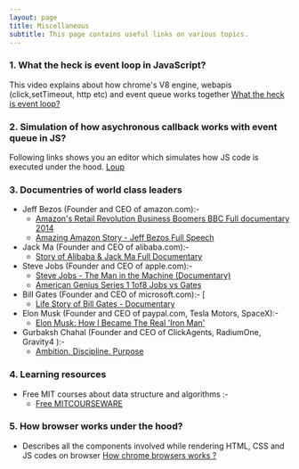 ```yaml
---
layout: page
title: Miscellaneous
subtitle: This page contains useful links on various topics.
---
```


### 1. What the heck is event loop in JavaScript?
This video explains about how chrome's V8 engine, webapis (click,setTimeout, http etc) and event queue works together 
[What the heck is event loop?](https://www.youtube.com/watch?v=8aGhZQkoFbQ&feature=youtu.be)

### 2. Simulation of how asychronous callback works with event queue in JS?
Following links shows you an editor which simulates how JS code is executed under the hood.
[Loup](http://latentflip.com/loupe/?code=ZnVuY3Rpb24gd2FpdFRocmVlU2Vjb25kcygpewogICAgdmFyIG1zID0gMzAwMCArIG5ldyBEYXRlKCkuZ2V0VGltZSgpOwogICAgd2hpbGUgKG5ldyBEYXRlKCkgPCBtcyl7fQogICAgY29uc29sZS5sb2cgKCdmaW5pc2hlZCBmdW5jdGlvbicpOwp9CgpmdW5jdGlvbiBjbGlja0hhbmRsZXIoKXsKICAgIGNvbnNvbGUubG9nKCdjbGljayBldmVudCEnKTsKfQoKLy9kb2N1bWVudC5hZGRFdmVudExpc3RlbmVyKCdjbGljaycsIGNsaWNrSGFuZGxlcik7CgokLm9uKCdidXR0b24nLCAnY2xpY2snLCBjbGlja0hhbmRsZXIpOwoKd2FpdFRocmVlU2Vjb25kcygpOwpjb25zb2xlLmxvZygnZmluaXNoZWQgZXhlY3V0aW9uJyk7!!!)

### 3. Documentries of world class leaders
- Jeff Bezos (Founder and CEO of amazon.com):- 
  - [Amazon's Retail Revolution Business Boomers BBC Full documentary 2014](https://www.youtube.com/watch?v=6UhrIEUjtwI)
  - [Amazing Amazon Story - Jeff Bezos Full Speech](https://www.youtube.com/watch?v=YlgkfOr_GLY)
- Jack Ma (Founder and CEO of alibaba.com):- 
  - [Story of Alibaba & Jack Ma Full Documentary](https://www.youtube.com/watch?v=zwm7NWAxRzs)
- Steve Jobs (Founder and CEO of apple.com):- 
  - [Steve Jobs - The Man in the Machine (Documentary)](https://www.youtube.com/watch?v=pcT0pSewa7M)
  - [American Genius Series 1 1of8 Jobs vs Gates ](https://www.youtube.com/watch?v=prstbP2cG6M)
- Bill Gates (Founder and CEO of microsoft.com):- [
  - [Life Story of Bill Gates - Documentary](https://www.youtube.com/watch?v=fO2u-uxVBIc)
- Elon Musk (Founder and CEO of paypal.com, Tesla Motors, SpaceX):- 
  - [Elon Musk: How I Became The Real 'Iron Man'](https://www.youtube.com/watch?v=mh45igK4Esw)
- Gurbaksh Chahal (Founder and CEO of ClickAgents, RadiumOne, Gravity4 ):-
  - [Ambition. Discipline. Purpose](https://www.youtube.com/watch?v=28sCH-uK-0Q)

### 4. Learning resources
- Free MIT courses about data structure and algorithms :-
  - [Free MITCOURSEWARE](https://ocw.mit.edu/courses/electrical-engineering-and-computer-science/6-006-introduction-to-algorithms-fall-2011/lecture-videos/)

### 5. How browser works under the hood?
- Describes all the components involved while rendering HTML, CSS  and JS codes on browser [How chrome browsers works ?](https://www.html5rocks.com/en/tutorials/internals/howbrowserswork/)
